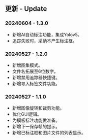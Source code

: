 ## 更新 - Update
### 20240604 - 1.3.0
- 新增AI自动标注功能，集成Yolov5。
- 追踪失败时，采纳不产生标注框。

### 20240527 - 1.2.0
- 新增图集模式。
- 文件名拓展至6位数字。
- 新增禁用追踪器快捷键。
- 新增导入标签文件功能。

### 20240527 - 1.1.0
- 新增图像旋转和裁剪功能。
- 优化GUI逻辑。
- 为模板标注功能做准备。
- 新增下一保存帧的提示。
- 新增已标注框和图片文件的列表显示。
